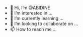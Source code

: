 - 👋 Hi, I’m @ABIDINE
- 👀 I’m interested in ...
- 🌱 I’m currently learning ...
- 💞️ I’m looking to collaborate on ...
- 📫 How to reach me ...

<!---
ABIDINEITACHI/ABIDINEITACHI is a ✨ special ✨ repository because its `README.md` (this file) appears on your GitHub profile.
You can click the Preview link to take a look at your changes.
--->
